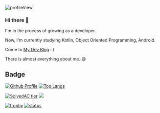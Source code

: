 <p> <img src="https://komarev.com/ghpvc/?username=bn-tw2020" alt="profileView" /> </p>

### Hi there 👋

I'm in the process of growing as a developer.  

Now, I'm currently studying Kotlin, Object Oriented Programming, Android.

Come to [My Dev Blog](http://bn-tw2020.github.io/) : )

There is almost everything about me. 😄
                                                                                                                                           

## Badge


[![Github Profile](https://github-readme-stats.vercel.app/api?username=bn-tw2020&show_icons=true)](#)
[![Top Langs](https://github-readme-stats.vercel.app/api/top-langs/?username=bn-tw2020&layout=compact&hide=Visual%20Basic)](https://github.com/anuraghazra/github-readme-stats)

[![SolvedAC tier](http://mazassumnida.wtf/api/v2/generate_badge?boj=ap4o)](https://solved.ac/ap4o)
<a href="https://opgc.me/#/users/bn-tw2020" target="_blank"><img src="https://api.opgc.me/githubs/users/bn-tw2020/tag/?border=normal" /></a>

[![trophy](https://github-profile-trophy.vercel.app/?username=bn-tw2020&theme=chalk&row=1&column=7)](https://github.com/ryo-ma/github-profile-trophy) 
[![status](https://github-readme-streak-stats.herokuapp.com/?user=bn-tw2020)](#)
